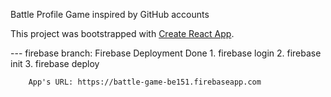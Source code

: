 Battle Profile Game inspired by GitHub accounts

This project was bootstrapped with [Create React App](https://github.com/facebookincubator/create-react-app).

 --- firebase branch: Firebase Deployment Done
 		1. firebase login
 		2. firebase init
 		3. firebase deploy

 		App's URL: https://battle-game-be151.firebaseapp.com